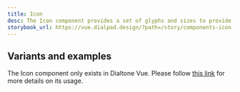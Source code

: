 ```yaml
---
title: Icon
desc: The Icon component provides a set of glyphs and sizes to provide context your application.
storybook_url: https://vue.dialpad.design/?path=/story/components-icon--default
---
```

<code-well-header>
  <div class="d-w100p d-flow8">
    <inbox-icon class="d-icon--size-100" />
    <inbox-icon class="d-icon--size-200" />
    <inbox-icon class="d-icon--size-300" />
    <inbox-icon class="d-icon--size-400" />
    <inbox-icon class="d-icon--size-500" />
    <inbox-icon class="d-icon--size-600" />
    <inbox-icon class="d-icon--size-700" />
    <inbox-icon class="d-icon--size-800" />
  </div>
</code-well-header>

## Variants and examples

The Icon component only exists in Dialtone Vue. Please
follow [this link](https://vue.dialpad.design/?path=/docs/components-icon--default) for more details on its usage.

<script setup>
    import InboxIcon from '@v7Icons/general/Inbox.vue';
</script>
